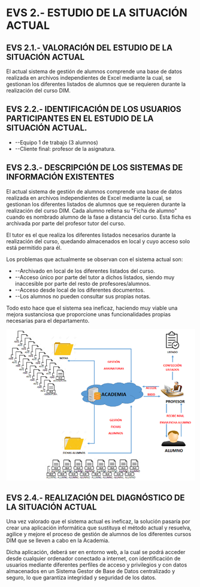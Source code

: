 # **EVS 2.- ESTUDIO DE LA SITUACIÓN ACTUAL**

## **EVS 2.1.- VALORACIÓN DEL ESTUDIO DE LA SITUACIÓN ACTUAL**

El actual sistema de gestión de alumnos comprende una base de datos realizada en archivos independientes de Excel mediante la cual, se gestionan los diferentes listados de alumnos que se requieren durante la realización del curso DIM.

## **EVS 2.2.- IDENTIFICACIÓN DE LOS USUARIOS PARTICIPANTES EN EL ESTUDIO DE LA SITUACIÓN ACTUAL.**

- --Equipo 1 de trabajo (3 alumnos)
- --Cliente final: profesor de la asignatura.

## **EVS 2.3.- DESCRIPCIÓN DE LOS SISTEMAS DE INFORMACIÓN EXISTENTES**

El actual sistema de gestión de alumnos comprende una base de datos realizada en archivos independientes de Excel mediante la cual, se gestionan los diferentes listados de alumnos que se requieren durante la realización del curso DIM. Cada alumno rellena su &quot;Ficha de alumno&quot; cuando es nombrado alumno de la fase a distancia del curso. Esta ficha es archivada por parte del profesor tutor del curso.

El tutor es el que realiza los diferentes listados necesarios durante la realización del curso, quedando almacenados en local y cuyo acceso solo está permitido para él.

Los problemas que actualmente se observan con el sistema actual son:

- --Archivado en local de los diferentes listados del curso.
- --Acceso único por parte del tutor a dichos listados, siendo muy inaccesible por parte del resto de profesores/alumnos.
- --Acceso desde local de los diferentes documentos.
- --Los alumnos no pueden consultar sus propias notas.

Todo esto hace que el sistema sea ineficaz, haciendo muy viable una mejora sustanciosa que proporcione unas funcionalidades propias necesarias para el departamento.


![SistemaActual.png](imagenes/SistemaActual.png)

## **EVS 2.4.- REALIZACIÓN DEL DIAGNÓSTICO DE LA SITUACIÓN ACTUAL**

Una vez valorado que el sistema actual es ineficaz, la solución pasaría por crear una aplicación informática que sustituya el método actual y resuelva, agilice y mejore el proceso de gestión de alumnos de los diferentes cursos DIM que se lleven a cabo en la Academia.

Dicha aplicación, deberá ser en entorno web, a la cual se podrá acceder desde cualquier ordenador conectado a internet, con identificación de usuarios mediante diferentes perfiles de acceso y privilegios y con datos almacenados en un Sistema Gestor de Base de Datos centralizado y seguro, lo que garantiza integridad y seguridad de los datos.
